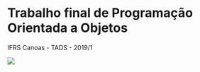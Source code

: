 # Trabalho final de Programação Orientada a Objetos
IFRS Canoas - TADS - 2019/1

<img src="https://i.imgur.com/WxdGq6p.png"/>
